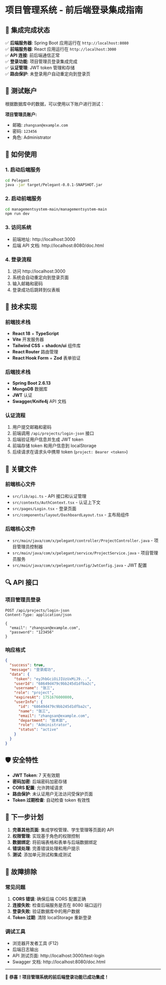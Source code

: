 # 项目管理系统 - 前后端登录集成指南

## 🎉 集成完成状态

✅ **后端服务器**: Spring Boot 应用运行在 `http://localhost:8080`  
✅ **前端服务器**: React 应用运行在 `http://localhost:3000`  
✅ **API 连接**: 前后端通信正常  
✅ **登录功能**: 项目管理员登录集成完成  
✅ **认证管理**: JWT token 管理和存储  
✅ **路由保护**: 未登录用户自动重定向到登录页

## 🔐 测试账户

根据数据库中的数据，可以使用以下账户进行测试：

**项目管理员账户:**

- 邮箱: `zhangsan@example.com`
- 密码: `123456`
- 角色: Administrator

## 🚀 如何使用

### 1. 启动后端服务

```bash
cd Pelegant
java -jar target/Pelegant-0.0.1-SNAPSHOT.jar
```

### 2. 启动前端服务

```bash
cd managementsystem-main/managementsystem-main
npm run dev
```

### 3. 访问系统

- 前端地址: http://localhost:3000
- 后端 API 文档: http://localhost:8080/doc.html

### 4. 登录流程

1. 访问 http://localhost:3000
2. 系统会自动重定向到登录页面
3. 输入邮箱和密码
4. 登录成功后跳转到仪表板

## 🔧 技术实现

### 前端技术栈

- **React 18** + **TypeScript**
- **Vite** 开发服务器
- **Tailwind CSS** + **shadcn/ui** 组件库
- **React Router** 路由管理
- **React Hook Form** + **Zod** 表单验证

### 后端技术栈

- **Spring Boot 2.6.13**
- **MongoDB** 数据库
- **JWT** 认证
- **Swagger/Knife4j** API 文档

### 认证流程

1. 用户提交邮箱和密码
2. 前端调用 `/api/projects/login-json` 接口
3. 后端验证用户信息并生成 JWT token
4. 前端存储 token 和用户信息到 localStorage
5. 后续请求在请求头中携带 token (`project: Bearer <token>`)

## 📁 关键文件

### 前端核心文件

- `src/lib/api.ts` - API 接口和认证管理
- `src/contexts/AuthContext.tsx` - 认证上下文
- `src/pages/Login.tsx` - 登录页面
- `src/components/layout/DashboardLayout.tsx` - 主布局组件

### 后端核心文件

- `src/main/java/com/x/pelegant/controller/ProjectController.java` - 项目管理员控制器
- `src/main/java/com/x/pelegant/service/ProjectService.java` - 项目管理员服务
- `src/main/java/com/x/pelegant/config/JwtConfig.java` - JWT 配置

## 🔍 API 接口

### 项目管理员登录

```
POST /api/projects/login-json
Content-Type: application/json

{
  "email": "zhangsan@example.com",
  "password": "123456"
}
```

### 响应格式

```json
{
  "success": true,
  "message": "登录成功",
  "data": {
    "token": "eyJhbGciOiJIUzUxMiJ9...",
    "userId": "68649d479c9bb245d1dfba2c",
    "username": "张三",
    "role": "project",
    "expiresAt": 1751676000000,
    "userInfo": {
      "id": "68649d479c9bb245d1dfba2c",
      "name": "张三",
      "email": "zhangsan@example.com",
      "department": "技术部",
      "role": "Administrator",
      "status": "active"
    }
  }
}
```

## 🛡️ 安全特性

- **JWT Token**: 7 天有效期
- **密码加密**: 后端密码加密存储
- **CORS 配置**: 允许跨域请求
- **路由保护**: 未认证用户无法访问受保护页面
- **Token 过期检查**: 自动检查 token 有效性

## 🎯 下一步计划

1. **完善其他页面**: 集成学校管理、学生管理等页面的 API
2. **权限管理**: 实现基于角色的权限控制
3. **数据绑定**: 将前端表格和表单与后端数据绑定
4. **错误处理**: 完善错误处理和用户提示
5. **测试**: 添加单元测试和集成测试

## 🐛 故障排除

### 常见问题

1. **CORS 错误**: 确保后端 CORS 配置正确
2. **连接失败**: 检查后端服务是否在 8080 端口运行
3. **登录失败**: 验证数据库中的用户数据
4. **Token 过期**: 清除 localStorage 重新登录

### 调试工具

- 浏览器开发者工具 (F12)
- 后端日志输出
- API 测试页面: http://localhost:3000/test-login
- Swagger 文档: http://localhost:8080/doc.html

---

🎉 **恭喜！项目管理系统的前后端登录功能已成功集成！**

